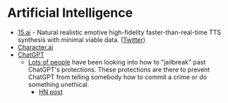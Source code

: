 # Artificial Intelligence

- [15.ai](https://15.ai) - Natural realistic emotive high-fidelity
  faster-than-real-time TTS synthesis with minimal viable data.
  ([Twitter](https://twitter.com/fifteenai))
- [Character.ai](https://beta.character.ai/)
- [ChatGPT](https://chat.openai.com/)
  - [Lots of
    people](https://twitter.com/davisblalock/status/1602600453555961856) have
    been looking into how to "jailbreak" past ChatGPT's protections. These
    protections are there to prevent ChatGPT from telling somebody how to commit
    a crime or do something unethical.
    - [HN post](https://news.ycombinator.com/item?id=33982683)
